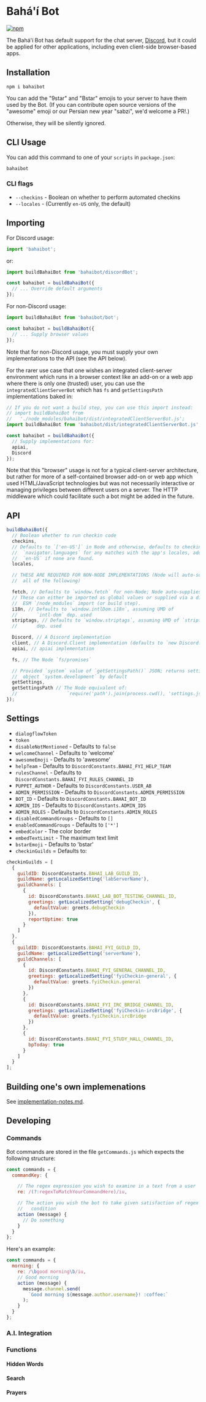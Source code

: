 # Bahá'í Bot

[![npm](https://img.shields.io/npm/v/bahaibot.svg)](https://www.npmjs.com/package/bahaibot)

The Bahá'í Bot has default support for the chat server,
[Discord](https://discord.com/), but it could be applied for other
applications, including even client-side browser-based apps.

## Installation

```shell
npm i bahaibot
```

You can add the "9star" and "Bstar" emojis to your server to have them used
by the Bot. (If you can contribute open source versions of the "awesome" emoji
or our Persian new year "sabzi", we'd welcome a PR!.)

Otherwise, they will be silently ignored.

## CLI Usage

You can add this command to one of your `scripts` in `package.json`:

`bahaibot`

### CLI flags

- `--checkins` - Boolean on whether to perform automated checkins
- `--locales` - (Currently `en-US` only, the default)

## Importing

For Discord usage:

```js
import 'bahaibot';
```

or:

```js
import buildBahaiBot from 'bahaibot/discordBot';

const bahaibot = buildBahaiBot({
  // ... Override default arguments
});
```

For non-Discord usage:

```js
import buildBahaiBot from 'bahaibot/bot';

const bahaibot = buildBahaiBot({
  // ... Supply browser values
});
```

Note that for non-Discord usage, you must supply your own implementations to
the API (see the API below).

For the rarer use case that one wishes an integrated client-server environment
which runs in a browser context like an add-on or a web app where there is only
one (trusted) user, you can use the `integratedClientServerBot` which has
`fs` and `getSettingsPath` implementations baked in:

```js
// If you do not want a build step, you can use this import instead:
// import buildBahaiBot from
//   './node_modules/bahaibot/dist/integratedClientServerBot.js';
import buildBahaiBot from 'bahaibot/dist/integratedClientServerBot.js';

const bahaibot = buildBahaiBot({
  // Supply implementations for:
  apiai,
  Discord
});
```

Note that this "browser" usage is not for a typical client-server
architecture, but rather for more of a self-contained browser add-on or
web app which used HTML/JavaScript technologies but was not necessarily
interactive or managing privileges between different users on a server.
The HTTP middleware which could facilitate such a bot might be added in
the future.

## API

```js
buildBahaiBot({
  // Boolean whether to run checkin code
  checkins,
  // Defaults to `['en-US']` in Node and otherwise, defaults to checking
  //  `navigator.languages` for any matches with the app's locales, adding
  //  `en-US` if none are found.
  locales,

  // THESE ARE REQUIRED FOR NON-NODE IMPLEMENTATIONS (Node will auto-supply
  //  all of the following)

  fetch, // Defaults to `window.fetch` for non-Node; Node auto-supplies
  // These can either be imported as global values or supplied via a direct
  //  ESM `/node_modules` import (or build step).
  i18n, // Defaults to `window.intlDom.i18n`, assuming UMD of
  //       `intl-dom` dep. used
  striptags, // Defaults to `window.striptags`, assuming UMD of `striptags`
  //       dep. used

  Discord, // A Discord implementation
  client, // A Discord.Client implementation (defaults to `new Discord.Client`)
  apiai, // apiai implementation

  fs, // The Node `fs/promises`

  // Provided `system` value of `getSettingsPath()` JSON; returns settings
  //  object `system.development` by default
  getSettings,
  getSettingsPath // The Node equivalent of:
  //                  `require('path').join(process.cwd(), 'settings.json')`
});
```

## Settings

- `dialogflowToken`
- `token`
- `disableNotMentioned` - Defaults to `false`
- `welcomeChannel` - Defaults to 'welcome'
- `awesomeEmoji` - Defaults to 'awesome'
- `helpTeam` - Defaults to `DiscordConstants.BAHAI_FYI_HELP_TEAM`
- `rulesChannel` - Defaults to `DiscordConstants.BAHAI_FYI_RULES_CHANNEL_ID`
- `PUPPET_AUTHOR` - Defaults to `DiscordConstants.USER_AB`
- `ADMIN_PERMISSION` - Defaults to `DiscordConstants.ADMIN_PERMISSION`
- `BOT_ID` - Defaults to `DiscordConstants.BAHAI_BOT_ID`
- `ADMIN_IDS` - Defaults to `DiscordConstants.ADMIN_IDS`
- `ADMIN_ROLES` - Defaults to `DiscordConstants.ADMIN_ROLES`
- `disabledCommandGroups` - Defaults to `[]`
- `enabledCommandGroups` - Defaults to `['*']`
- `embedColor` - The color border
- `embedTextLimit` - The maximum text limit
- `bstarEmoji` - Defaults to 'bstar'
- `checkinGuilds` = Defaults to:

```js
checkinGuilds = [
  {
    guildID: DiscordConstants.BAHAI_LAB_GUILD_ID,
    guildName: getLocalizedSetting('labServerName'),
    guildChannels: [
      {
        id: DiscordConstants.BAHAI_LAB_BOT_TESTING_CHANNEL_ID,
        greetings: getLocalizedSetting('debugCheckin', {
          defaultValue: greets.debugCheckin
        }),
        reportUptime: true
      }
    ]
  },
  {
    guildID: DiscordConstants.BAHAI_FYI_GUILD_ID,
    guildName: getLocalizedSetting('serverName'),
    guildChannels: [
      {
        id: DiscordConstants.BAHAI_FYI_GENERAL_CHANNEL_ID,
        greetings: getLocalizedSetting('fyiCheckin-general', {
          defaultValue: greets.fyiCheckin.general
        })
      },
      {
        id: DiscordConstants.BAHAI_FYI_IRC_BRIDGE_CHANNEL_ID,
        greetings: getLocalizedSetting('fyiCheckin-ircBridge', {
          defaultValue: greets.fyiCheckin.ircBridge
        })
      },
      {
        id: DiscordConstants.BAHAI_FYI_STUDY_HALL_CHANNEL_ID,
        bpToday: true
      }
    ]
  }
];
```

## Building one's own implemenations

See [implementation-notes.md](./docs/implementation-notes.md).

## Developing

### Commands

Bot commands are stored in the file `getCommands.js` which expects the
following structure:

```js
const commands = {
  commandKey: {

    // The regex expression you wish to examine in a text from a user
    re: /(?:regexToMatchYourCommandHere)/iu,

    // The action you wish the bot to take given satisfaction of regex
    //   condition
    action (message) {
      // Do something
    }
  }
};
```

Here's an example:

```js
const commands = {
  morning: {
    re: /\bgood morning\b/iu,
    // Good morning
    action (message) {
      message.channel.send(
        `Good morning ${message.author.username}! :coffee:`
      );
    }
  }
};
```

### A.I. Integration

### Functions

#### Hidden Words

#### Search

#### Prayers
